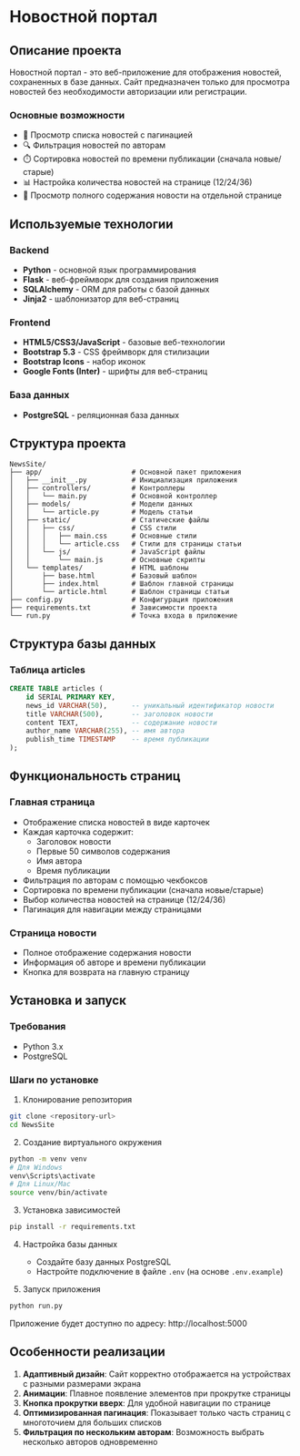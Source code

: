 # Новостной портал

## Описание проекта

Новостной портал - это веб-приложение для отображения новостей, сохраненных в базе данных. Сайт предназначен только для просмотра новостей без необходимости авторизации или регистрации.

### Основные возможности

- 📰 Просмотр списка новостей с пагинацией
- 🔍 Фильтрация новостей по авторам
- ⏱️ Сортировка новостей по времени публикации (сначала новые/старые)
- 📊 Настройка количества новостей на странице (12/24/36)
- 📄 Просмотр полного содержания новости на отдельной странице

## Используемые технологии

### Backend
- **Python** - основной язык программирования
- **Flask** - веб-фреймворк для создания приложения
- **SQLAlchemy** - ORM для работы с базой данных
- **Jinja2** - шаблонизатор для веб-страниц

### Frontend
- **HTML5/CSS3/JavaScript** - базовые веб-технологии
- **Bootstrap 5.3** - CSS фреймворк для стилизации
- **Bootstrap Icons** - набор иконок
- **Google Fonts (Inter)** - шрифты для веб-страниц

### База данных
- **PostgreSQL** - реляционная база данных

## Структура проекта

```
NewsSite/
├── app/                      # Основной пакет приложения
│   ├── __init__.py           # Инициализация приложения
│   ├── controllers/          # Контроллеры
│   │   └── main.py           # Основной контроллер
│   ├── models/               # Модели данных
│   │   └── article.py        # Модель статьи
│   ├── static/               # Статические файлы
│   │   ├── css/              # CSS стили
│   │   │   ├── main.css      # Основные стили
│   │   │   └── article.css   # Стили для страницы статьи
│   │   └── js/               # JavaScript файлы
│   │       └── main.js       # Основные скрипты
│   └── templates/            # HTML шаблоны
│       ├── base.html         # Базовый шаблон
│       ├── index.html        # Шаблон главной страницы
│       └── article.html      # Шаблон страницы статьи
├── config.py                 # Конфигурация приложения
├── requirements.txt          # Зависимости проекта
└── run.py                    # Точка входа в приложение
```

## Структура базы данных

### Таблица articles
```sql
CREATE TABLE articles (
    id SERIAL PRIMARY KEY,
    news_id VARCHAR(50),      -- уникальный идентификатор новости
    title VARCHAR(500),       -- заголовок новости
    content TEXT,             -- содержание новости
    author_name VARCHAR(255), -- имя автора
    publish_time TIMESTAMP    -- время публикации
);
```

## Функциональность страниц

### Главная страница
- Отображение списка новостей в виде карточек
- Каждая карточка содержит:
  - Заголовок новости
  - Первые 50 символов содержания
  - Имя автора
  - Время публикации
- Фильтрация по авторам с помощью чекбоксов
- Сортировка по времени публикации (сначала новые/старые)
- Выбор количества новостей на странице (12/24/36)
- Пагинация для навигации между страницами

### Страница новости
- Полное отображение содержания новости
- Информация об авторе и времени публикации
- Кнопка для возврата на главную страницу

## Установка и запуск

### Требования
- Python 3.x
- PostgreSQL

### Шаги по установке

1. Клонирование репозитория
```bash
git clone <repository-url>
cd NewsSite
```

2. Создание виртуального окружения
```bash
python -m venv venv
# Для Windows
venv\Scripts\activate
# Для Linux/Mac
source venv/bin/activate
```

3. Установка зависимостей
```bash
pip install -r requirements.txt
```

4. Настройка базы данных
   - Создайте базу данных PostgreSQL
   - Настройте подключение в файле `.env` (на основе `.env.example`)

5. Запуск приложения
```bash
python run.py
```

Приложение будет доступно по адресу: http://localhost:5000

## Особенности реализации

1. **Адаптивный дизайн**: Сайт корректно отображается на устройствах с разными размерами экрана
2. **Анимации**: Плавное появление элементов при прокрутке страницы
3. **Кнопка прокрутки вверх**: Для удобной навигации по странице
4. **Оптимизированная пагинация**: Показывает только часть страниц с многоточием для больших списков
5. **Фильтрация по нескольким авторам**: Возможность выбрать несколько авторов одновременно